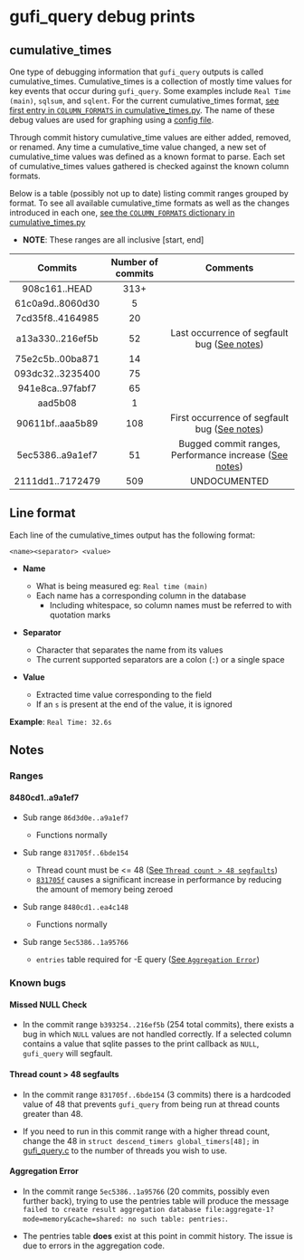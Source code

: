# gufi_query debug prints

## cumulative_times
One type of debugging information that `gufi_query` outputs is called cumulative_times. Cumulative_times is a collection of mostly time values for key events that occur during `gufi_query`. Some examples include `Real Time (main)`, `sqlsum`, and `sqlent`. For the current cumulative_times format, [see first entry in `COLUMN_FORMATS` in cumulative_times.py](cumulative_times.py). The name of these debug values are used for graphing using a [config file](../../../configs/README.md). 

Through commit history cumulative_time values are either added, removed, or renamed. Any time a cumulative_time value changed, a new set of cumulative_time values was defined as a known format to parse. Each set of cumulative_times values gathered is checked against the known column formats.

Below is a table (possibly not up to date) listing commit ranges grouped by format. To see all available cumulative_time formats as well as the changes introduced in each one, [see the `COLUMN_FORMATS` dictionary in cumulative_times.py](cumulative_times.py)
* **NOTE**: These ranges are all inclusive [start, end]


|      Commits                       | Number of commits  |  Comments                                                                                 |
| :--------------------------------: | :----------------: | :---------------------------------------------------------------------------------------: |
| 908c161..HEAD                      |        313+        |                                                                                           |
| 61c0a9d..8060d30                   |          5         |                                                                                           |
| 7cd35f8..4164985                   |         20         |                                                                                           |
| a13a330..216ef5b                   |         52         | Last occurrence of segfault bug ([See notes](#missed-null-check))  |
| 75e2c5b..00ba871                   |         14         |                                                                                           |
| 093dc32..3235400                   |         75         |                                                                                           |
| 941e8ca..97fabf7                   |         65         |                                                                                           |
|     aad5b08                        |          1         |                                                                                           |
| 90611bf..aaa5b89                   |        108         | First occurrence of segfault bug ([See notes](#missed-null-check)) |
| 5ec5386..a9a1ef7                   |         51         | Bugged commit ranges, Performance increase ([See notes](#8480cd1a9a1ef7))                 |
| 2111dd1..7172479                   |        509         | UNDOCUMENTED                                                                              |

## Line format
Each line of the cumulative_times output has the following format:

`<name><separator> <value>`

* **Name**
    * What is being measured eg: `Real time (main)`
    * Each name has a corresponding column in the database
        * Including whitespace, so column names must be referred to with quotation marks

* **Separator**
    * Character that separates the name from its values
    * The current supported separators are a colon (`:`) or a single space

* **Value**
    * Extracted time value corresponding to the field
    * If an `s` is present at the end of the value, it is ignored

**Example**: `Real Time: 32.6s`

## Notes

### Ranges

#### 8480cd1..a9a1ef7

* Sub range `86d3d0e..a9a1ef7`
    * Functions normally

* Sub range `831705f..6bde154`
    * Thread count must be <= 48 ([See `Thread count > 48 segfaults`](#thread-count--48-segfaults))
    * [`831705f`](https://github.com/mar-file-system/GUFI/commit/831705f) causes a significant increase in performance by reducing the amount of memory being zeroed

* Sub range `8480cd1..ea4c148`
    * Functions normally

* Sub range `5ec5386..1a95766`
    * `entries` table required for -E query ([See `Aggregation Error`](#aggregation-error))

### Known bugs

#### Missed NULL Check

* In the commit range `b393254..216ef5b` (254 total commits), there exists a bug in which `NULL` values are not handled correctly. If a selected column contains a value that sqlite passes to the print callback as `NULL`, `gufi_query` will segfault.

#### Thread count > 48 segfaults
* In the commit range `831705f..6bde154` (3 commits) there is a hardcoded value of 48 that prevents `gufi_query` from being run at thread counts greater than 48.

* If you need to run in this commit range with a higher thread count, change the 48 in `struct descend_timers global_timers[48];` in [gufi_query.c](https://github.com/mar-file-system/GUFI/blob/831705f1e0d69e4f322c4108e4bf512fbaebda9b/src/gufi_query.c#L165) to the number of threads you wish to use.

#### Aggregation Error
* In the commit range `5ec5386..1a95766` (20 commits, possibly even further back), trying to use the pentries table will produce the message `failed to create result aggregation database file:aggregate-1?mode=memory&cache=shared: no such table: pentries:`.

* The pentries table **does** exist at this point in commit history. The issue is due to errors in the aggregation code.